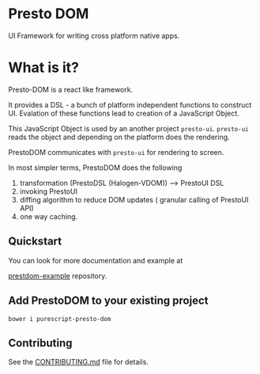 # Presto DOM

UI Framework for writing cross platform native apps.

# What is it? 

Presto-DOM is a react like framework. 

It provides a DSL - a bunch of platform independent functions to construct UI.
Evalation of these functions lead to creation of a JavaScript Object. 

This JavaScript Object is used by an another project `presto-ui`. 
`presto-ui` reads the object and depending on the platform does the rendering. 

PrestoDOM communicates with `presto-ui` for rendering to screen. 

In most simpler terms, PrestoDOM does the following

1. transformation (PrestoDSL (Halogen-VDOM)) --> PrestoUI DSL 
2. invoking PrestoUI
3. diffing algorithm to reduce DOM updates ( granular calling of PrestoUI API)
4. one way caching. 

## Quickstart


You can look for more documentation and example at 

[prestdom-example](https://bitbucket.org/juspay/prestodom-example/src/master/) repository. 


## Add PrestoDOM to your existing project

```
bower i purescript-presto-dom
```

## Contributing

See the [CONTRIBUTING.md](CONTRIBUTING.md) file for details.
